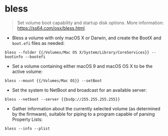 # bless

> Set volume boot capability and startup disk options.
> More information: <https://ss64.com/osx/bless.html>.

- Bless a volume with only macOS X or Darwin, and create the BootX and `boot.efi` files as needed:

`bless --folder {{/Volumes/Mac OS X/System/Library/CoreServices}} --bootinfo --bootefi`

- Set a volume containing either macOS 9 and macOS OS X to be the active volume:

`bless --mount {{/Volumes/Mac OS}} --setBoot`

- Set the system to NetBoot and broadcast for an available server:

`bless --netboot --server {{bsdp://255.255.255.255}}`

- Gather information about the currently selected volume (as determined by the firmware), suitable for piping to a program capable of parsing Property Lists:

`bless --info --plist`
